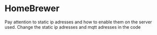 # HomeBrewer

Pay attention to static ip adresses and how to enable them on the server used.
Change the static ip adresses and mqtt adresses in the code
